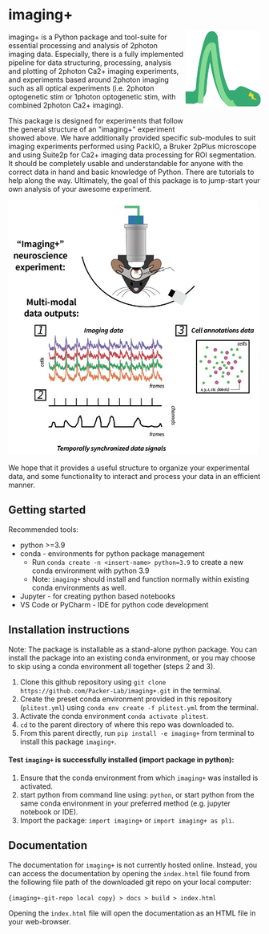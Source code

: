 # imaging+ <img src="docs/source/files/imagingplus-logo.png" width="150" height="150" title="imagingplus logo" alt="a python -x- calcium spike" align="right" vspace = "50">

imaging+ is a Python package and tool-suite for essential processing and analysis of 2photon imaging data. 
Especially, there is a fully implemented pipeline for data structuring, processing, analysis and plotting of 2photon Ca2+ imaging experiments, and experiments based around 2photon imaging such as all optical experiments (i.e. 2photon optogenetic stim or 1photon optogenetic stim, with combined 2photon Ca2+ imaging).


This package is designed for experiments that follow the general structure of an "imaging+" experiment showed above. We have additionally provided specific sub-modules to suit imaging experiments performed using PackIO, a Bruker 2pPlus microscope and using Suite2p for Ca2+ imaging 
data processing for ROI segmentation. It should be completely usable and understandable for anyone with the correct data in hand and basic knowledge of Python. There are tutorials to help along the way. Ultimately, the goal of this package is to jump-start your own analysis of your awesome experiment.

[//]: # (![Typical Imaging Experiment Diagram]&#40;https://github.com/Packer-Lab/imagingplus/blob/8e76bac42773fd353dd68bd06fe69fa61dcd009f/docs/source/files/Typical-experiment-apr-22-2022.jpeg "Typical Imaging Experiment Diagram"&#41;)

<img src="docs/source/files/Typical-experiment-apr-22-2022.jpeg" width="500" title="Imaging+ experiment diagram" alt="a typical imaging+ neuroscience experiment">

We hope that it provides a useful structure to organize your experimental data, and some functionality to interact and process your data in an efficient manner. 

## Getting started

Recommended tools:
- python >=3.9
- conda - environments for python package management
  - Run `conda create -n <insert-name> python=3.9` to create a new conda environment with python 3.9
  - Note: `imaging+` should install and function normally within existing conda environments as well. 
- Jupyter - for creating python based notebooks
- VS Code or PyCharm - IDE for python code development

## Installation instructions

Note: The package is installable as a stand-alone python package. You can install the package into an existing conda environment, or you may choose to skip using a conda environment all together (steps 2 and 3).

1. Clone this github repository using `git clone https://github.com/Packer-Lab/imaging+.git` in the terminal. 
2. Create the preset conda environment provided in this repository (`plitest.yml`) using `conda env create -f plitest.yml` from the terminal. 
3. Activate the conda environment `conda activate plitest`.
4. `cd` to the parent directory of where this repo was downloaded to.
5. From this parent directly, run `pip install -e imaging+` from terminal to install this package `imaging+`.

#### Test `imaging+` is successfully installed (import package in python):
1. Ensure that the conda environment from which `imaging+` was installed is activated.
2. start python from command line using: `python`, or start python from the same conda environment in your preferred method (e.g. jupyter notebook or IDE).
3. Import the package: `import imaging+` or `import imaging+ as pli`.

## Documentation

The documentation for `imaging+` is not currently hosted online. 
Instead, you can access the documentation by opening the `index.html` file found from the following file path of the downloaded git repo on your local computer:

```{imaging+-git-repo local copy} > docs > build > index.html```

Opening the `index.html` file will open the documentation as an HTML file in your web-browser.

